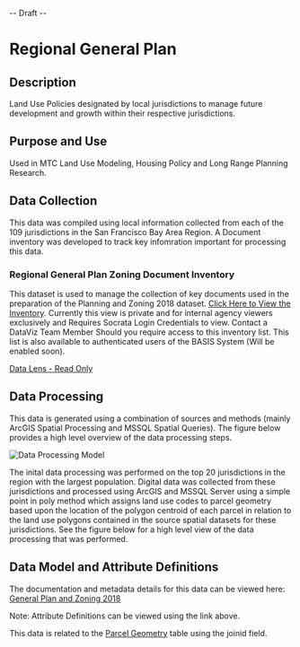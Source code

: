 -- Draft --
# Regional General Plan

## Description
Land Use Policies designated by local jurisdictions to manage future development and growth within their respective jurisdictions.

## Purpose and Use  
Used in MTC Land Use Modeling, Housing Policy and Long Range Planning Research.

## Data Collection
This data was compiled using local information collected from each of the 109 jurisdictions in the San Francisco Bay Area Region.  A Document inventory was developed to track key infomration important for processing this data.

### Regional General Plan Zoning Document Inventory
This dataset is used to manage the collection of key documents used in the preparation of the Planning and Zoning 2018 dataset.  [Click Here to View the Inventory](https://mtc.data.socrata.com/dataset/Regional_General_Plan_Zoning_Document_Inventory/akeh-uvij). Currently this view is private and for internal agency viewers exclusively and Requires Socrata Login Credentials to view.  Contact a DataViz Team Member Should you require access to this inventory list.  This list is also available to authenticated users of the BASIS System (Will be enabled soon). 

[Data Lens - Read Only](https://mtc.data.socrata.com/view/dwzg-k3ei)

## Data Processing
This data is generated using a combination of sources and methods (mainly ArcGIS Spatial Processing and MSSQL Spatial Queries). The figure below provides a high level overview of the data processing steps.  

![Data Processing Model](images/dataset-processing.png)

The inital data processing was performed on the top 20 jurisdictions in the region with the largest population.  Digital data was collected from these jurisdictions and processed using ArcGIS and MSSQL Server using a simple point in poly method which assigns land use codes to parcel geometry based upon the location of the polygon centroid of each parcel in relation to the land use polygons contained in the source spatial datasets for these jurisdictions. See the figure below for a high level view of the data processing that was performed. 

## Data Model and Attribute Definitions
The documentation and metadata details for this data can be viewed here: [General Plan and Zoning 2018](https://mtc.data.socrata.com/Land-Use/General-Plan-and-Zoning-2018/udk3-z2d5)

Note:
Attribute Definitions can be viewed using the link above.

This data is related to the [Parcel Geometry](https://mtc.data.socrata.com/Cadastral/Region-Parcels-2018-/fqea-xb6g) table using the joinid field.